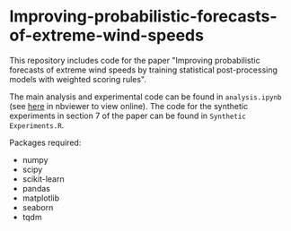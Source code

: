 # Improving-probabilistic-forecasts-of-extreme-wind-speeds

This repository includes code for the paper "Improving probabilistic forecasts of extreme wind speeds by training statistical post-processing models with weighted scoring rules".

The main analysis and experimental code can be found in `analysis.ipynb` (see [here](https://nbviewer.org/github/jakobwes/Improving-probabilistic-forecasts-of-extreme-wind-speeds/blob/main/analysis.ipynb) in nbviewer to view online). The code for the synthetic experiments in section 7 of the paper can be found in `Synthetic Experiments.R`. 

Packages required:
- numpy
- scipy
- scikit-learn
- pandas
- matplotlib
- seaborn
- tqdm
